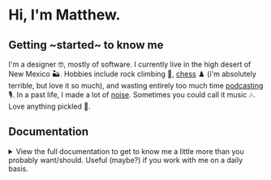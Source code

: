 # Hi, I'm Matthew.

## Getting ~started~ to know me
I'm a designer 🤓, mostly of software. I currently live in the high desert of New Mexico 🏜. Hobbies include rock climbing 🧗, [chess](https://lichess.org/@/matthewferry) ♟️ (i'm absolutely terrible, but love it so much), and wasting entirely too much time [podcasting](https://so-so-cool.simplecast.com) 🎙️. In a past life, I made a lot of [noise](https://matthewferry.bandcamp.com). Sometimes you could call it music 🎶. Love anything pickled 🥒.

## Documentation

<details>
<summary>
View the full documentation to get to know me a little more than you probably want/should. Useful (maybe?) if you work with me on a daily basis.
</summary>

### The good and the bad

My **superpower** 🦸 is [Complexity Busting](https://superpowers.sypartners.com/cards/complexity-busting). I am drawn towards intellectual curiousity, pushing on assumptions, digging into big questions, and finding patterns/gaps. I love painting in broad strokes, finding meaning and signal amid noise, and am a convergent/analytical thinker. I'm generally a quick learner and adapter. I'm neurodivergent, finding hyper-focus (flow) easily when I enjoy a task and am a big procrastinator.

My **weaknesses** 🦹 are in divergent and generative thinking. I have a tendency to operate on instinct and form opinions quickly. I'm impatient when things feel clear, but can be overwhelmed/paralyzed/stuck when I don't know the answer. While a quick learner, I am slow to proficiency and can get frustrated with plateaus. And because I'm neurodivergent, I can hyper-focus (get lost in flow) on the wrong things (or at the wrong time) and am a big procrastinator. This means I am often forgetful and late while anxious about being both (not one of those enviable people who are just late and enjoy taking their time or are happy to let details fall through the cracks).

### Motivators

- **I need to `make` and generate output regularly**. But, I can sometimes struggle to get things over the line when working completely alone. And because I prefer being in a band than performing a solo anyway, I work best in a team setting. I pair well with people who are playfully output-driven, high-energy, and care a lot about quality and details. They counterbalance my analytical and introspective side.
- **I need recognition and praise**. I will be embarrassed and uncomfortable with it, but I also need it to stay motivated.
- **I need to strive for self-sufficiency**. This may seem to be in conflict with the first bullet point, but I like to be able to do things for myself when I can and not rely on others. In team situations, I like to be helpful outside my core responsibility when I can. At the same time, I need clarity on what I am responsible for so I know what is expected of me. 
- **I need substantial alone-time**. I'm an introvert, so I need space and time to recharge, do deep work, form thoughts, and create expressively without an audience. Filling my calendar with meetings will drain me and diminish my ability to output and be a useful person.
- **I need multiple outlets for creativity at a time**. This helps me lean into my ADHD instead of fighting it, but I am also prone to over-committing.
- **I need to be able to be silly, and to have time for play**. Being able to be silly or goofy with others helps me feel connected, engaged, and often inspires. Having time for unbounded play helps me feel energized.
- **I need very clear work/life boundaries**. I love working, but if I'm not careful, I can easily let myself be consumed by it. I have a family and hobbies I enjoy and need my time with them to be time with them. With my ADHD brain, I can be easily distracted and fall into work rabbit holes. To mitigate this, I don't allow notifications, and I'm strict about screen times and when and where I can access my work computers.

### How I work

#### Asynchronous vs synchronous work

I’m a **night owl** 🌜🦉 and prefer quiet spaces for deep work. Because most of the world operates 9-5 and I struggle with being useful during the morning and early afternoons, I prefer asynchronous communication when possible so I can organize my schedule around the best times to do get things done. I love synchronous communication, but at work I prefer it for social connection, pairing/collaborating, and for when a meandering, back-and-forth conversation is necessary (e.g. I'm stuck and need to talk my way through a problem).


#### Introversion vs Extroversion: where I fall on the scale

```
→← ░░█░░░░░░░░░░░░░░░░░░░░░░░░░░ ←→
```

#### Favorite parts of [the design process]((https://en.wikipedia.org/wiki/Double_Diamond_(design_process_model)))

```
..........░.............░..........
........░░░░░.........░░░░█........
......░░░░░░░░█.....░░░░░░███......
....░░░░░░░░░░███.██░░░░░░█████....
......░░░░░░░░█.....░░░░░░███......
........░░░░░.........░░░░█........
..........░.............░..........
```

#### Personality

I love **personality quizzes** probably a little too much. They never paint a completely accurate picture of course and are mostly unscientific, but I just enjoy them and find they're useful as a starting point for self-reflection as well as forming empathy and getting to know what motivates others. So here are some of mine:

- [My sun, moon and rising](https://www.costarastrology.com/matthewferry): Capricorn, Aquarius, Leo
- [Enneagram](https://en.wikipedia.org/wiki/Enneagram_of_Personality): 5, a Thinker
- [DISC](https://en.wikipedia.org/wiki/DISC_assessment): Sc, a Planner
- [16 Personality Type](https://en.wikipedia.org/wiki/Myers–Briggs_Type_Indicator): INFJ
- [Creative Type](https://mycreativetype.com/): The Thinker

</details>




